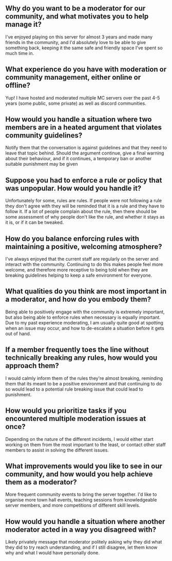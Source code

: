 ## Why do you want to be a moderator for our community, and what motivates you to help manage it?
I've enjoyed playing on this server for almost 3 years and made many friends in the community, and I'd absolutely love to be able to give something back, keeping it the same safe and friendly space I've spent so much time in.

## What experience do you have with moderation or community management, either online or offline?
Yup! I have hosted and moderated multiple MC servers over the past 4-5 years (some public, some private) as well as discord communities.

## How would you handle a situation where two members are in a heated argument that violates community guidelines?
Notify them that the conversation is against guidelines and that they need to leave that topic behind.
Should the argument continue, give a final warning about their behaviour, and if it continues, a temporary ban or another suitable punishment may be given

## Suppose you had to enforce a rule or policy that was unpopular. How would you handle it?
Unfortunately for some, rules are rules.
If people were not following a rule they don't agree with they will be reminded that it is a rule and they have to follow it.
If a lot of people complain about the rule, then there should be some assessment of why people don't like the rule, and whether it stays as it is, or if it can be tweaked.

## How do you balance enforcing rules with maintaining a positive, welcoming atmosphere?
I've always enjoyed that the current staff are regularly on the server and interact with the community.
Continuing to do this makes people feel more welcome, and therefore more receptive to being told when they are breaking guidelines helping to keep a safe environment for everyone.

## What qualities do you think are most important in a moderator, and how do you embody them?
Being able to positively engage with the community is extremely important, but also being able to enforce rules when necessary is equally important.
Due to my past experience moderating, I am usually quite good at spotting when an issue may occur, and how to de-escalate a situation before it gets out of hand.


## If a member frequently toes the line without technically breaking any rules, how would you approach them?
I would calmly inform them of the rules they're almost breaking, reminding them that its meant to be a positive environment and that continuing to do so would lead to a potential rule breaking issue that could lead to punishment.


## How would you prioritize tasks if you encountered multiple moderation issues at once?
Depending on the nature of the different incidents, I would either start working on them from the most important to the least, or contact other staff members to assist in solving the different issues.

## What improvements would you like to see in our community, and how would you help achieve them as a moderator?
More frequent community events to bring the server together.
I'd like to organise more town hall events, teaching sessions from knowledgeable server members, and more competitions of different skill levels.

## How would you handle a situation where another moderator acted in a way you disagreed with?
Likely privately message that moderator politely asking why they did what they did to try reach understanding, and if I still disagree, let them know why and what I would have personally done.

